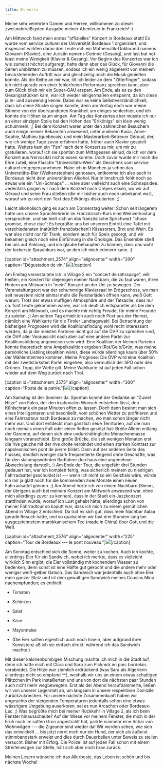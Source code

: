 ```yaml
---
title: On verra
---
```


Meine sehr verehrten Damen und Herren, willkommen zu dieser zweiunddreißigsten Ausgabe meiner Abenteuer in Frankreich! :)

Am Mittwoch fand mein erstes "offizielles" Konzert in Bordeaux statt! Es wurde vom service culturel der Universität Bordeaux 1 organisiert, und insgesamt wirkten daran drei Leute mit: ein Mathematik-Doktorand namens Giovanni (Klavier), eine Juristin namens Corinne (Gesang), und last but not least meine Wenigkeit (Klavier & Gesang).
Vor Beginn des Konzertes war ich wie zumeist höchst aufgeregt, hatte dann aber das Glück, für Giovanni die Seiten umblättern zu müssen, sodass ich ein wenig abgelenkt von meinem bevorstehenden Auftritt war und gleichzeitig noch die Musik genießen konnte.
Als die Reihe an mir war, litt ich leider an dem "Zitterfinger", sodass ich nicht gerade von einer fehlerfreien Performanz sprechen kann, aber zum Glück blieb mir ein Super-GAU erspart. Am Ende, als es zu den Gesangsstücken kam, war ich wieder einigermaßen entspannt, da ich diese ja in- und auswendig kenne. Dabei war es keine Selbstverständlichkeit, dass ich diese Stücke singen konnte, denn am Vortag noch war meine Stimme von der überstandenen Krankheit um einiges schlechter, und ich konnte die Höhen kaum singen. Am Tag des Konzertes aber musste ich nur an einer einzigen Stelle bei den Höhen des "Erlkönigs" ein klein wenig schummeln. ;)
Bei dem Konzert waren unter den zahlreichen Besuchern auch einige meiner Bekannten anwesend, unter anderem Kasia, Anne-Sophie, Mathieu (québécois) und mein Masterarbeit-Betreuer Géraud, der, wie ich wenige Tage zuvor erfahren hatte, früher auch Klavier gespielt hatte. Weiters kam ein "Fan" nach dem Konzert zu mir, um mir zu gratulieren, worauf ich sie spontan zum Mittagessen einlud, da ich vor dem Konzert aus Nervosität nichts essen konnte. Doch zuvor wurde mir noch die Ehre zuteil, eine Flasche "Universitäts-Wein" als Geschenk vom service culturel entgegenzunehmen. Habe ich in München ja schon das Universitäts-Bier (Weihenstephan) genossen, entkomme ich also auch in Bordeaux nicht dem universitären Alkohol. Nur in Innsbruck fehlt noch so etwas wie ein "Uni-Schnaps" ... wäre aber vielleicht auch eine Schnapsidee.
Jedenfalls gingen wir nach dem Konzert noch Crêpes essen, wo wir auf Géraud und seine Frau stießen (die mir bisher auch noch unbekannt war), worauf wir zu viert den Text des Erlkönigs diskutierten. ;)

Leicht alkoholisch ging es auch am Donnerstag weiter: Schon seit längerem hatte uns unsere Sprachlehrerin im Französisch-Kurs eine Weinverkostung versprochen, und sie hielt sich an das französische Sprichwort "chose promise, chose due": Es begrüßte uns bei unserem Eintritt eine Tafel mit verschiedensten (natürlich französischen!) Käsesorten, Brot und Wein. Es war also nicht nur für Trank, sondern auch für Speis gesorgt, und wir bekamen gleich noch eine Einführung in die Önologie. Das Ensemble stieß bei uns auf Anklang, und ich glaube behaupten zu können, dass das wohl der lockerste Sprachkurs war, an den ich mich erinnern kann. ;)

[caption id="attachment_2574" align="aligncenter" width="300" caption="Dégustation de vin."][![](http://youcanmakeit.at/wp-content/uploads/2013/04/Photo3004-300x225.jpg)](http://youcanmakeit.at/blog/on-verra/attachment/photo3004/)[/caption]

Am Freitag veranstaltete ich in Village 2 ein "concert de rattrapage", will heißen, ein Konzert für diejenigen meiner Nachbarn, die zu faul waren, ihren Hintern am Mittwoch in "mein" Konzert an der Uni zu bewegen. Der Veranstaltungsort war der schummrige Klaviersaal im Erdgeschoss, wo man seit neuestem nicht einmal mehr die Fensterläden öffnen kann, weiß Gott warum. Trotz der etwas muffigen Atmosphäre und der Tatsache, dass nur ca. fünf Leute gekommen waren, war ich deutlich entspannter als bei dem Konzert am Mittwoch, und es machte mir richtig Freude, für meine Freunde zu spielen. ;)
Am selben Tag erhielt ich auch noch Post aus der Heimat, nämlich eine Wahlkarte für die Tiroler Landtagswahl. Bei Betrachtung der bisherigen Prognosen wird die Koalitionsfindung wohl recht interessant werden, da ja die meisten Parteien nicht gut auf die ÖVP zu sprechen sind, die ÖVP aller Voraussicht nach aber auf eine andere Partei zur Koalitionsbildung angewiesen sein wird. Eine Koalition der kleinen Parteien könnte theoretisch eine Ampelkoalition ergeben (Rot/Gelb/Grün, was meine persönliche Lieblingskoalition wäre), diese würde allerdings kaum über 50% der Wählerstimmen kommen. Meine Prognose: Die ÖVP wird eine Koalition mit der zweitstärksten Partei eingehen, also vermutlich der SPÖ oder den Grünen. Topp, die Wette gilt. Meine Wahlkarte ist auf jeden Fall schon wieder auf dem Weg zurück nach Tirol.

[caption id="attachment_2575" align="aligncenter" width="300" caption="Poste de la patrie."][![](http://youcanmakeit.at/wp-content/uploads/2013/04/Photo3007-300x225.jpg)](http://youcanmakeit.at/blog/on-verra/attachment/photo3007/)[/caption]

Am Samstag ist der Sommer da. Spontan kommt der Gedanke an "Zuviel Hitze" von Falco, der den irrationalen Wunsch entstehen lässt, den Kühlschrank ein paar Minuten offen zu lassen. Doch dann besinnt man sich eines Intelligenteren und beschließt, vom schönen Wetter zu profitieren und eine Fahrradtour nach Bordeaux zu machen, wo man schon länger nicht mehr war. Und dort entdeckt man gänzlich neue Territorien, auf die man noch niemals einen Fuß oder einen Reifen gesetzt hat: Breite Alleen entlang der Garonne, auf denen sich eine undurchdringliche Menschenmasse langsam voranschiebt. Eine große Brücke, die seit wenigen Monaten erst die rive gauche mit der rive droite verbindet und einen starken Kontrast zur napoleonischen pont de pierre bildet. Dann auf der anderen Seite des Flusses, deutlich weniger stark frequentierte Gegend ohne Geschäfte, was für den slalomgewöhnten Radfahrer durchaus eine angenehme Abwechslung darstellt. :)
Am Ende der Tour, die ungefähr drei Stunden gedauert hat, war ich komplett fertig, was sicherlich meinem zu niedrigen Fahrradsattel geschuldet ist --- wenn ich nicht so ein Geizhals wäre, würde ich mir ja glatt noch für die kommenden zwei Monate einen neuen Fahrradsattel gönnen. ;) Am Abend hörte ich von einem Nachbarn (Simon, der übrigens auch bei meinem Konzert am Mittwoch anwesend war, ohne mich allerdings zuvor zu kennen), dass in der Stadt ein Jazzkonzert stattfinden würde, worauf ich Lust gehabt hätte, allerdings schon von meiner Fahrradtour so kaputt war, dass ich mich zu einem gemütlichen Abend in Village 2 entschied. Da traf es sich gut, dass mein Nachbar Aalaa gerade Besuch hatte, und so quatschten wir fast drei Stunden lang bei ausgezeichnetem marokkanischem Tee (made in China) über Gott und die Welt.

[caption id="attachment_2576" align="aligncenter" width="225" caption="Tour de Bordeaux --- le pont nouveau."][![](http://youcanmakeit.at/wp-content/uploads/2013/04/Photo3017-e1366058383742-225x300.jpg)](http://youcanmakeit.at/blog/on-verra/attachment/photo3017/)[/caption]

Am Sonntag entschied sich die Sonne, weiter zu kochen. Auch ich kochte, allerdings Eier für ein Sandwich, wobei ich merkte, dass es vielleicht wirklich Sinn ergibt, die Eier vollständig mit kochendem Wasser zu bedenken, denn sonst ist eine Hälfte gut gekocht und die andere mehr oder weniger weiß-gelber Gatsch. Das Sandwich war jedenfalls auch ohne Eier mein ganzer Stolz und ist dem gewaltigen Sandwich meines Cousins Mino nachempfunden; es enthielt:



	
  * Tomaten

	
  * Schinken

	
  * Salat

	
  * Käse

	
  * Mayonnaise

	
  * (Die Eier sollten eigentlich auch noch hinein, aber aufgrund ihrer Konsistenz aß ich sie einfach direkt, während ich das Sandwich machte.)


Mit dieser kalorienbombigen Mischung machte ich mich in die Stadt auf, denn ich hatte mich mit Clara und Sara zum Picknick im parc bordelais verabredet. Die Hitze war ziemlich erdrückend (was Sara als Algerierin allerdings nicht so empfand ^^), weshalb wir uns an einem etwas schattigen Plätzchen im Park installierten und uns von dort die nächsten paar Stunden auch nicht mehr wegbewegten. Erst als der Abend heraufdämmerte, ließen wir von unserer Lagerstatt ab, um langsam in unsere respektiven Domizile zurückzukriechen. Für unsere nächste Zusammenkunft haben wir angesichts der steigenden Temperaturen jedenfalls schon eine etwas wässrigere Umgebung auserkoren, sei es nun Arcachon oder Bordeaux-Lac. ;)
Was begrüßte mich bei meiner Rückkehr in Village 2, als ich beim Fenster hinausschaute? Auf der Wiese vor meinem Fenster, die mich in der Früh noch im satten Grün angestrahlt hat, parkte nunmehr eine Schar von Wohnwägen --- die Zigeuner sind wieder da! Wir werden sehen, wie sich das entwickelt ... bis jetzt nervt mich nur ein Hund, der sich als äußerst stimmbandstark erweist und dies durch Dauerbellen unter Beweis zu stellen versucht. Bisher mit Erfolg. Die Polizei ist auf jeden Fall schon mit einem Streifenwagen zur Stelle, hält sich aber noch brav zurück.

Meinen Lesern wünsche ich das Allerbeste, das Leben ist schön und bis nächste Woche!
